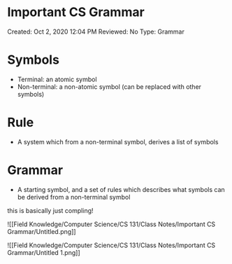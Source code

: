 # Important CS Grammar

Created: Oct 2, 2020 12:04 PM
Reviewed: No
Type: Grammar

# Symbols

- Terminal: an atomic symbol
- Non-terminal: a non-atomic symbol (can be replaced with other symbols)

# Rule

- A system which from a non-terminal symbol, derives a list of symbols

# Grammar

- A starting symbol, and a set of rules which describes what symbols can be derived from a non-terminal symbol

this is basically just compling!

![[Field Knowledge/Computer Science/CS 131/Class Notes/Important CS Grammar/Untitled.png]]

![[Field Knowledge/Computer Science/CS 131/Class Notes/Important CS Grammar/Untitled 1.png]]